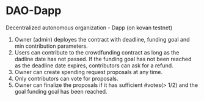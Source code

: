 # DAO-Dapp
Decentralized autonomous organization - Dapp (on kovan testnet)
1. Owner (admin) deployes the contract with deadline, funding goal and min contribution parameters.
2. Users can contribute to the crowdfunding contract as long as the dadline date has not passed.
If the funding goal has not been reached as the deadline date expires, contributors can ask for a refund.
3. Owner can create spending request proposals at any time.
4. Only contributors can vote for proposals.
5. Owner can finalize the proposals if it has sufficient #votes(> 1/2) and the goal funding goal has been reached.
